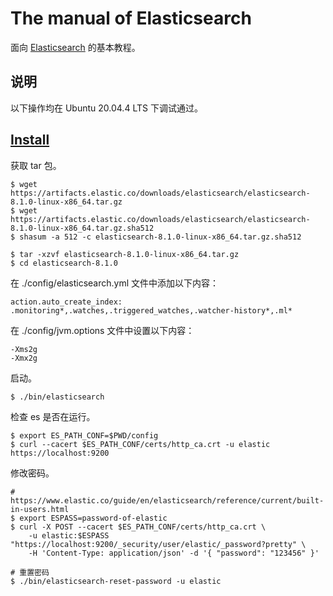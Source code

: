 # The manual of Elasticsearch

面向 [Elasticsearch](https://www.elastic.co/cn/elasticsearch/) 的基本教程。

## 说明

以下操作均在 Ubuntu 20.04.4 LTS 下调试通过。

## [Install](https://www.elastic.co/guide/en/elasticsearch/reference/current/targz.html)

获取 tar 包。

```
$ wget https://artifacts.elastic.co/downloads/elasticsearch/elasticsearch-8.1.0-linux-x86_64.tar.gz
$ wget https://artifacts.elastic.co/downloads/elasticsearch/elasticsearch-8.1.0-linux-x86_64.tar.gz.sha512
$ shasum -a 512 -c elasticsearch-8.1.0-linux-x86_64.tar.gz.sha512

$ tar -xzvf elasticsearch-8.1.0-linux-x86_64.tar.gz
$ cd elasticsearch-8.1.0
```

在 ./config/elasticsearch.yml 文件中添加以下内容：

```
action.auto_create_index: .monitoring*,.watches,.triggered_watches,.watcher-history*,.ml*
```

在 ./config/jvm.options 文件中设置以下内容：

```
-Xms2g
-Xmx2g
```

启动。

```
$ ./bin/elasticsearch
```

检查 es 是否在运行。

```
$ export ES_PATH_CONF=$PWD/config
$ curl --cacert $ES_PATH_CONF/certs/http_ca.crt -u elastic https://localhost:9200
```

修改密码。

```
# https://www.elastic.co/guide/en/elasticsearch/reference/current/built-in-users.html
$ export ESPASS=password-of-elastic
$ curl -X POST --cacert $ES_PATH_CONF/certs/http_ca.crt \
    -u elastic:$ESPASS "https://localhost:9200/_security/user/elastic/_password?pretty" \
    -H 'Content-Type: application/json' -d '{ "password": "123456" }'

# 重置密码
$ ./bin/elasticsearch-reset-password -u elastic
```
